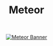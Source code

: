 <h1 align="center">Meteor</h1></br>


<p align="center">
  <a href="https://github.com/getspherelabs/meteor"><img  alt="Meteor Banner" src="https://github.com/getspherelabs/meteor/blob/main/docs/images/Banner%20-%20%20Meteor.png?raw=true"/></a> <br>
</p>
